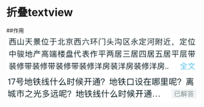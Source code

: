 # 折叠textview
##作用
  ![](https://github.com/tianyulu90/JLTextView/blob/master/JLTextView/src/assets/1.png)
  ![](https://github.com/tianyulu90/JLTextView/blob/master/JLTextView/src/assets/2.png)
